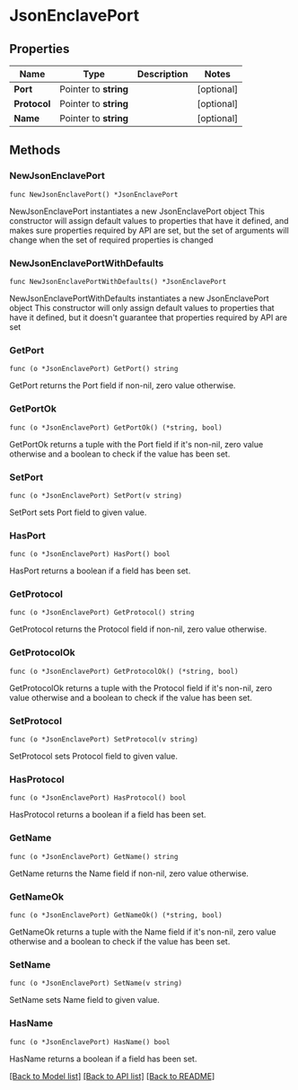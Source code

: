 # JsonEnclavePort

## Properties

Name | Type | Description | Notes
------------ | ------------- | ------------- | -------------
**Port** | Pointer to **string** |  | [optional] 
**Protocol** | Pointer to **string** |  | [optional] 
**Name** | Pointer to **string** |  | [optional] 

## Methods

### NewJsonEnclavePort

`func NewJsonEnclavePort() *JsonEnclavePort`

NewJsonEnclavePort instantiates a new JsonEnclavePort object
This constructor will assign default values to properties that have it defined,
and makes sure properties required by API are set, but the set of arguments
will change when the set of required properties is changed

### NewJsonEnclavePortWithDefaults

`func NewJsonEnclavePortWithDefaults() *JsonEnclavePort`

NewJsonEnclavePortWithDefaults instantiates a new JsonEnclavePort object
This constructor will only assign default values to properties that have it defined,
but it doesn't guarantee that properties required by API are set

### GetPort

`func (o *JsonEnclavePort) GetPort() string`

GetPort returns the Port field if non-nil, zero value otherwise.

### GetPortOk

`func (o *JsonEnclavePort) GetPortOk() (*string, bool)`

GetPortOk returns a tuple with the Port field if it's non-nil, zero value otherwise
and a boolean to check if the value has been set.

### SetPort

`func (o *JsonEnclavePort) SetPort(v string)`

SetPort sets Port field to given value.

### HasPort

`func (o *JsonEnclavePort) HasPort() bool`

HasPort returns a boolean if a field has been set.

### GetProtocol

`func (o *JsonEnclavePort) GetProtocol() string`

GetProtocol returns the Protocol field if non-nil, zero value otherwise.

### GetProtocolOk

`func (o *JsonEnclavePort) GetProtocolOk() (*string, bool)`

GetProtocolOk returns a tuple with the Protocol field if it's non-nil, zero value otherwise
and a boolean to check if the value has been set.

### SetProtocol

`func (o *JsonEnclavePort) SetProtocol(v string)`

SetProtocol sets Protocol field to given value.

### HasProtocol

`func (o *JsonEnclavePort) HasProtocol() bool`

HasProtocol returns a boolean if a field has been set.

### GetName

`func (o *JsonEnclavePort) GetName() string`

GetName returns the Name field if non-nil, zero value otherwise.

### GetNameOk

`func (o *JsonEnclavePort) GetNameOk() (*string, bool)`

GetNameOk returns a tuple with the Name field if it's non-nil, zero value otherwise
and a boolean to check if the value has been set.

### SetName

`func (o *JsonEnclavePort) SetName(v string)`

SetName sets Name field to given value.

### HasName

`func (o *JsonEnclavePort) HasName() bool`

HasName returns a boolean if a field has been set.


[[Back to Model list]](../README.md#documentation-for-models) [[Back to API list]](../README.md#documentation-for-api-endpoints) [[Back to README]](../README.md)


